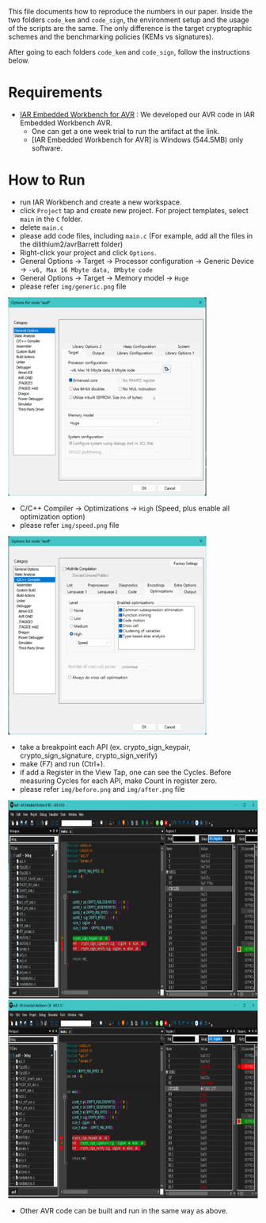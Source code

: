 
This file documents how to reproduce the numbers in our paper.
Inside the two folders `code_kem` and `code_sign`,
the environment setup and the usage of the scripts are the same.
The only difference is the target cryptographic schemes and the benchmarking policies (KEMs vs signatures).

After going to each folders `code_kem` and `code_sign`, follow the instructions below.

# Requirements

- [IAR Embedded Workbench for AVR](https://www.iar.com/ko/products/architectures/microchip/iar-embedded-workbench-for-avr/) :
We developed our AVR code in IAR Embedded Workbench AVR.
  - One can get a one week trial to run the artifact at the link.
  - [IAR Embedded Workbench for AVR] is Windows (544.5MB) only software.
    
# How to Run
- run IAR Workbench and create a new workspace.
- click `Project` tap and create new project. For project templates, select `main` in the `C` folder.
- delete `main.c`
- please add code files, including `main.c` (For example, add all the files in the dilithium2/avrBarrett folder)
- Right-click your project and click `Options`.
- General Options -> Target -> Processor configuration -> Generic Device -> `-v6, Max 16 Mbyte data, 8Mbyte code`
- General Options -> Target -> Memory model -> `Huge`
- please refer `img/generic.png` file
<img src="img/generic.png" width="400" height="400"/>

- C/C++ Compiler -> Optimizations -> `High` (Speed, plus enable all optimization option)
- please refer `img/speed.png` file
<img src="img/speed.png" width="400" height="400"/>

- take a breakpoint each API (ex. crypto_sign_keypair, crypto_sign_signature, crypto_sign_verify)
- make (F7) and run (Ctrl+).
- if add a Register in the View Tap, one can see the Cycles. Before measuring Cycles for each API, make Count in register zero.
- please refer `img/before.png` and  `img/after.png` file
<img src="img/before.png" width="800" height="400"/>
<img src="img/after.png" width="800" height="400"/>

- Other AVR code can be built and run in the same way as above.
